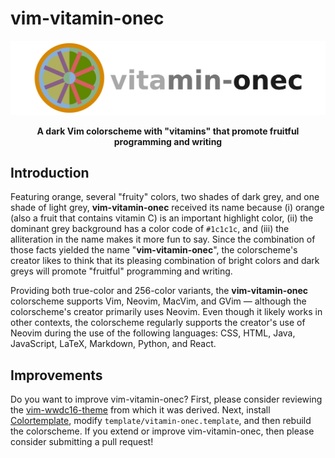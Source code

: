 # vim-vitamin-onec

![Image of Logo](.github/vitamin-onec.png)

<p align="center">
<b>
A dark Vim colorscheme with "vitamins" that promote fruitful programming and writing
</b>
</p>

## Introduction

Featuring orange, several "fruity" colors, two shades of dark grey, and one
shade of light grey, **vim-vitamin-onec** received its name because (i) orange
(also a fruit that contains vitamin C) is an important highlight color, (ii)
the dominant grey background has a color code of `#1c1c1c`, and (iii) the
alliteration in the name makes it more fun to say. Since the combination of
those facts yielded the name "**vim-vitamin-onec**", the colorscheme's creator
likes to think that its pleasing combination of bright colors and dark greys
will promote "fruitful" programming and writing.

Providing both true-color and 256-color variants, the **vim-vitamin-onec**
colorscheme supports Vim, Neovim, MacVim, and GVim &mdash; although the
colorscheme's creator primarily uses Neovim. Even though it likely works in
other contexts, the colorscheme regularly supports the creator's use of Neovim
during the use of the following languages: CSS, HTML, Java, JavaScript, LaTeX,
Markdown, Python, and React.

## Improvements

Do you want to improve vim-vitamin-onec? First, please consider reviewing the
[vim-wwdc16-theme](https://github.com/lifepillar/vim-wwdc16-theme) from which it
was derived. Next, install
[Colortemplate](https://github.com/lifepillar/vim-colortemplate), modify
`template/vitamin-onec.template`, and then rebuild the colorscheme. If you
extend or improve vim-vitamin-onec, then please consider submitting a pull
request!
